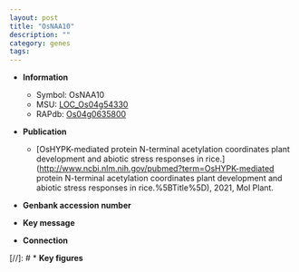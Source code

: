 ```yaml
---
layout: post
title: "OsNAA10"
description: ""
category: genes
tags: 
---
```


* **Information**  
    + Symbol: OsNAA10  
    + MSU: [LOC_Os04g54330](http://rice.uga.edu/cgi-bin/ORF_infopage.cgi?orf=LOC_Os04g54330)  
    + RAPdb: [Os04g0635800](https://rapdb.dna.affrc.go.jp/locus/?name=Os04g0635800)  

* **Publication**  
    + [OsHYPK-mediated protein N-terminal acetylation coordinates plant development and abiotic stress responses in rice.](http://www.ncbi.nlm.nih.gov/pubmed?term=OsHYPK-mediated protein N-terminal acetylation coordinates plant development and abiotic stress responses in rice.%5BTitle%5D), 2021, Mol Plant.

* **Genbank accession number**  

* **Key message**  

* **Connection**  

[//]: # * **Key figures**  



